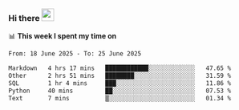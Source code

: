 ### Hi there <a href="https://www.gautamkrishnar.com/"><img src="https://media.giphy.com/media/hvRJCLFzcasrR4ia7z/giphy.gif" width="25px"></a>

📊 **This week I spent my time on**

<!--START_SECTION:waka-->

```txt
From: 18 June 2025 - To: 25 June 2025

Markdown   4 hrs 17 mins   ████████████░░░░░░░░░░░░░   47.65 %
Other      2 hrs 51 mins   ████████░░░░░░░░░░░░░░░░░   31.59 %
SQL        1 hr 4 mins     ███░░░░░░░░░░░░░░░░░░░░░░   11.86 %
Python     40 mins         ██░░░░░░░░░░░░░░░░░░░░░░░   07.53 %
Text       7 mins          ▒░░░░░░░░░░░░░░░░░░░░░░░░   01.34 %
```

<!--END_SECTION:waka-->
